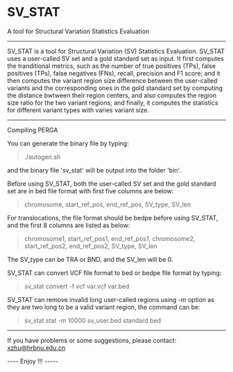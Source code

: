 # SV_STAT
A tool for Structural Variation Statistics Evaluation

------------------------------------------------------------------------------
SV_STAT is a tool for Structural Variation (SV) Statistics Evaluation. SV_STAT uses a user-called SV set and a gold standard set as input. It first computes the tranditional metrics, such as the number of true positives (TPs), false positives (TPs), false negatives (FNs), recall, precision and F1 score; and it then computes the variant region size difference between the user-called variants and the corresponding ones in the gold standard set by computing the distance bwtween their region centers, and also computes the region size ratio for the two variant regions; and finally, it computes the statistics for different variant types with varies variant size.


-------------------
Compiling PERGA

You can generate the binary file by typing:
>    ./autogen.sh

and the binary file 'sv_stat' will be output into the folder 'bin'.


Before using SV_STAT, both the user-called SV set and the gold standard set are in bed file format with first five columns are below:
>    chromosome,	start_ref_pos,	end_ref_pos,	SV_type,	SV_len

For translocations, the file format should be bedpe before using SV_STAT, and the first 8 columns are listed as below:
>    chromosome1,	start_ref_pos1,	end_ref_pos1,	chromosome2,	start_ref_pos2,	end_ref_pos2,	SV_type,	SV_len

The SV_type can be TRA or BND, and the SV_len will be 0.

SV_STAT can convert VCF file format to bed or bedpe file format by typing:
>   sv_stat convert -f vcf var.vcf var.bed 


SV_STAT can remove invalid long user-called regions using -m option as they are two long to be a valid variant region, the command can be:
>   sv_stat stat -m 10000 sv_user.bed standard.bed 

------------------------------------------------------------------------------
If you have problems or some suggestions, please contact: xzhu@hrbnu.edu.cn

---- Enjoy !!! -----

